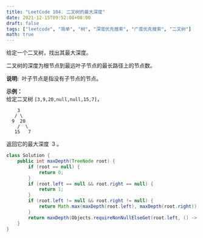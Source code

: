 ```yaml
---
title: "LeetCode 104. 二叉树的最大深度"
date: 2021-12-15T09:52:08+08:00
draft: false
tags: ["leetcode", "简单", "树", "深度优先搜索", "广度优先搜索", "二叉树"]
math: true
---
```


给定一个二叉树，找出其最大深度。

二叉树的深度为根节点到最远叶子节点的最长路径上的节点数。

<!--more-->

**说明:**  叶子节点是指没有子节点的节点。

**示例：**  
给定二叉树 `[3,9,20,null,null,15,7]`，

```
    3
   / \
  9  20
    /  \
   15   7
```

返回它的最大深度  3 。

```java
class Solution {
    public int maxDepth(TreeNode root) {
        if (root == null) {
            return 0;
        }
        if (root.left == null && root.right == null) {
            return 1;
        }
        if (root.left != null && root.right != null) {
            return Math.max(maxDepth(root.left), maxDepth(root.right)) + 1;
        }
        return maxDepth(Objects.requireNonNullElseGet(root.left, () -> root.right)) + 1;
    }
}
```
